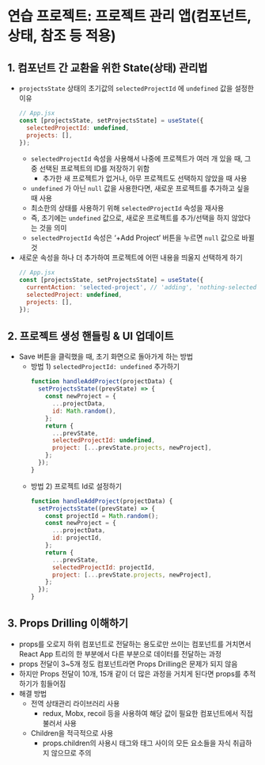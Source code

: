 # 연습 프로젝트: 프로젝트 관리 앱(컴포넌트, 상태, 참조 등 적용)

## 1. 컴포넌트 간 교환을 위한 State(상태) 관리법

- `projectsState` 상태의 초기값의 `selectedProjectId` 에 `undefined` 값을 설정한 이유
  ```jsx
  // App.jsx
  const [projectsState, setProjectsState] = useState({
    selectedProjectId: undefined,
    projects: [],
  });
  ```
  - `selectedProjectId` 속성을 사용해서 나중에 프로젝트가 여러 개 있을 때, 그 중 선택된 프로젝트의 ID를 저장하기 위함
    - 추가한 새 프로젝트가 없거나, 아무 프로젝트도 선택하지 않았을 때 사용
  - `undefined` 가 아닌 `null` 값을 사용한다면, 새로운 프로젝트를 추가하고 싶을 때 사용
  - 최소한의 상태를 사용하기 위해 `selectedProjectId` 속성을 재사용
  - 즉, 초기에는 `undefined` 값으로, 새로운 프로젝트를 추가/선택을 하지 않았다는 것을 의미
  - `selectedProjectId` 속성은 ‘+Add Project’ 버튼을 누르면 `null` 값으로 바뀔 것
- 새로운 속성을 하나 더 추가하여 프로젝트에 어떤 내용을 띄울지 선택하게 하기
  ```jsx
  // App.jsx
  const [projectsState, setProjectsState] = useState({
    currentAction: 'selected-project', // 'adding', 'nothing-selected'
    selectedProject: undefined,
    projects: [],
  });
  ```

## 2. 프로젝트 생성 핸들링 & UI 업데이트

- Save 버튼을 클릭했을 때, 초기 화면으로 돌아가게 하는 방법
  - 방법 1) `selectedProjectId: undefined` 추가하기
    ```jsx
    function handleAddProject(projectData) {
      setProjectsState((prevState) => {
        const newProject = {
          ...projectData,
          id: Math.random(),
        };
        return {
          ...prevState,
          selectedProjectId: undefined,
          project: [...prevState.projects, newProject],
        };
      });
    }
    ```
  - 방법 2) 프로젝트 Id로 설정하기
    ```jsx
    function handleAddProject(projectData) {
      setProjectsState((prevState) => {
        const projectId = Math.random();
        const newProject = {
          ...projectData,
          id: projectId,
        };
        return {
          ...prevState,
          selectedProjectId: projectId,
          project: [...prevState.projects, newProject],
        };
      });
    }
    ```

## 3. Props Drilling 이해하기

- props를 오로지 하위 컴포넌트로 전달하는 용도로만 쓰이는 컴포넌트를 거치면서 React App 트리의 한 부분에서 다른 부분으로 데이터를 전달하는 과정
- props 전달이 3~5개 정도 컴포넌트라면 Props Drilling은 문제가 되지 않음
- 하지만 Props 전달이 10개, 15개 같이 더 많은 과정을 거치게 된다면 props를 추적하기가 힘들어짐
- 해결 방법
  - 전역 상태관리 라이브러리 사용
    - redux, Mobx, recoil 등을 사용하여 해당 값이 필요한 컴포넌트에서 직접 불러서 사용
  - Children을 적극적으로 사용
    - props.children의 사용시 태그와 태그 사이의 모든 요소들을 자식 취급하지 않으므로 주의
